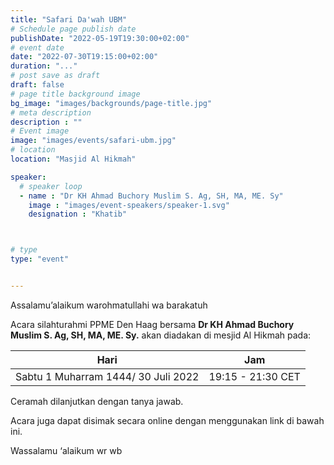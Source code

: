 ```yaml
---
title: "Safari Da'wah UBM"
# Schedule page publish date
publishDate: "2022-05-19T19:30:00+02:00"
# event date
date: "2022-07-30T19:15:00+02:00"
duration: "..."
# post save as draft
draft: false
# page title background image
bg_image: "images/backgrounds/page-title.jpg"
# meta description
description : ""
# Event image
image: "images/events/safari-ubm.jpg"
# location
location: "Masjid Al Hikmah"

speaker:
  # speaker loop
  - name : "Dr KH Ahmad Buchory Muslim S. Ag, SH, MA, ME. Sy"
    image : "images/event-speakers/speaker-1.svg"
    designation : "Khatib"



# type
type: "event"


---
```

Assalamu’alaikum warohmatullahi wa barakatuh

Acara silahturahmi PPME Den Haag bersama **Dr KH Ahmad Buchory Muslim S. Ag, SH, MA, ME. Sy.** akan diadakan di mesjid Al Hikmah pada: 


|Hari | Jam |
|----|----|
|Sabtu 1 Muharram 1444/ 30 Juli 2022 | 19:15 - 21:30 CET |


Ceramah dilanjutkan dengan tanya jawab. 

Acara juga dapat disimak secara online dengan menggunakan link di bawah ini.

<!--
#### YouTube Video

{{< youtube id="----" title="Safari Da'wah UBM" >}}
-->



Wassalamu ‘alaikum wr wb
